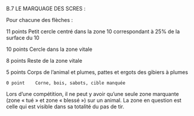 B.7 LE MARQUAGE DES SCRES :

Pour chacune des flèches :

11 points Petit cercle centré dans la zone 10 correspondant à 25% de la surface du 10

10 points Cercle dans la zone vitale

8 points Reste de la zone vitale

5 points Corps de l’animal et plumes, pattes et ergots des gibiers à plumes

    0 point    Corne, bois, sabots, cible manquée

Lors d’une compétition, il ne peut y avoir qu’une seule zone marquante (zone « tué » et zone « blessé »)
sur un animal. La zone en question est celle qui est visible dans sa totalité du pas de tir.
